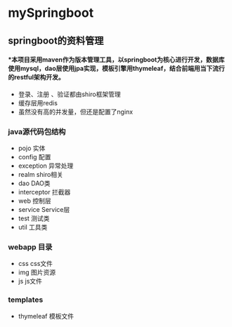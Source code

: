 # mySpringboot
## springboot的资料管理
#### *本项目采用maven作为版本管理工具，以springboot为核心进行开发，数据库使用mysql，dao层使用jpa实现，模板引擎用thymeleaf，结合前端用当下流行的restful架构开发。
-  登录、注册 、验证都由shiro框架管理
-  缓存层用redis
-  虽然没有高的并发量，但还是配置了nginx

### java源代码包结构
- pojo 实体
- config 配置
- exception 异常处理
- realm shiro相关
- dao DAO类
- interceptor 拦截器
- web 控制层
- service Service层
- test 测试类
- util 工具类
### webapp 目录
- css css文件
- img 图片资源
- js js文件
### templates
- thymeleaf 模板文件
